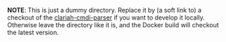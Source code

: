 **NOTE**: This is just a dummy directory. Replace it by (a soft link to) a checkout of the [clariah-cmdi-parser](https://github.com/knaw-huc/clariah-cmdi-parser.git) if you want to develop it locally. Otherwise leave the directory like it is, and the Docker build will checkout the latest version.

